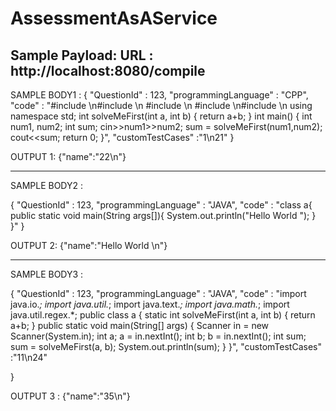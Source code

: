 # AssessmentAsAService
Sample Payload:
URL : http://localhost:8080/compile
------------------
SAMPLE BODY1 : 
{
"QuestionId" : 123,
"programmingLanguage" : "CPP",
"code" : 
        "#include <cmath> \n#include <cstdio> \n #include <vector>\n #include <iostream> \n#include <algorithm> \n using namespace std; int solveMeFirst(int a, int b) { return a+b; } int main() { int num1, num2; int sum; cin>>num1>>num2; sum = solveMeFirst(num1,num2); cout<<sum; return 0; }",
  "customTestCases" :"1\n21"
}

OUTPUT 1:  {"name":"22\n"}

---------------------

SAMPLE BODY2 : 

{
"QuestionId" : 123,
"programmingLanguage" : "JAVA",
"code" : 
"class a{ public static void main(String args[]){ System.out.println(\"Hello World \"); } }"
}

OUTPUT 2:  {"name":"Hello World \n"}

--------------------------------
SAMPLE BODY3 : 

{
"QuestionId" : 123,
"programmingLanguage" : "JAVA",
"code" : 
        "import java.io.*; import java.util.*; import java.text.*; import java.math.*; import java.util.regex.*; public class a { static int solveMeFirst(int a, int b) {  return a+b; } public static void main(String[] args) { Scanner in = new Scanner(System.in); int a; a = in.nextInt(); int b; b = in.nextInt(); int sum; sum = solveMeFirst(a, b); System.out.println(sum); } }",
          "customTestCases" :"11\n24"


}

OUTPUT 3 : 
{"name":"35\n"}
